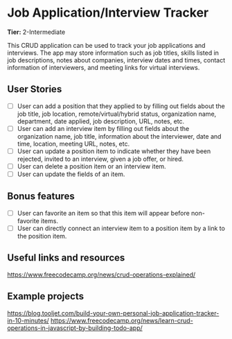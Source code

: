 # Job Application/Interview Tracker

**Tier:** 2-Intermediate

This CRUD application can be used to track your job applications and interviews. The app may store information such as job titles, skills listed in job descriptions, notes about companies, interview dates and times, contact information of interviewers, and meeting links for virtual interviews.

## User Stories

-   [ ] User can add a position that they applied to by filling out fields about the job title, job location, remote/virtual/hybrid status, organization name, department, date applied, job description, URL, notes, etc.
-   [ ] User can add an interview item by filling out fields about the organization name, job title, information about the interviewer, date and time, location, meeting URL, notes, etc.
-   [ ] User can update a position item to indicate whether they have been rejected, invited to an interview, given a job offer, or hired.
-   [ ] User can delete a position item or an interview item.
-   [ ] User can update the fields of an item.

## Bonus features

-   [ ] User can favorite an item so that this item will appear before non-favorite items.
-   [ ] User can directly connect an interview item to a position item by a link to the position item.

## Useful links and resources

https://www.freecodecamp.org/news/crud-operations-explained/

## Example projects

https://blog.tooljet.com/build-your-own-personal-job-application-tracker-in-10-minutes/
https://www.freecodecamp.org/news/learn-crud-operations-in-javascript-by-building-todo-app/

